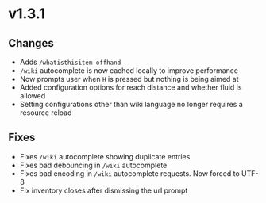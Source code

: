 # v1.3.1

## Changes

- Adds `/whatisthisitem offhand`
- `/wiki` autocomplete is now cached locally to improve performance
- Now prompts user when `H` is pressed but nothing is being aimed at
- Added configuration options for reach distance and whether fluid is allowed
- Setting configurations other than wiki language no longer requires a resource reload

## Fixes

- Fixes `/wiki` autocomplete showing duplicate entries
- Fixes bad debouncing in `/wiki` autocomplete
- Fixes bad encoding in `/wiki` autocomplete requests. Now forced to UTF-8
- Fix inventory closes after dismissing the url prompt
